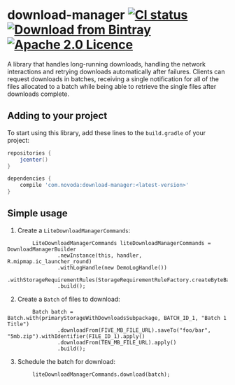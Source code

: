# download-manager [![CI status](https://ci.novoda.com/buildStatus/icon?job=download-manager)](https://ci.novoda.com/job/download-manager/lastBuild/console) [![Download from Bintray](https://api.bintray.com/packages/novoda/maven/download-manager/images/download.svg)](https://bintray.com/novoda/maven/download-manager/_latestVersion)[![Apache 2.0 Licence](https://img.shields.io/github/license/novoda/no-player.svg)](https://github.com/novoda/no-player/blob/master/LICENSE)

A library that handles long-running downloads, handling the network interactions and retrying downloads automatically after failures. Clients can request
downloads in batches, receiving a single notification for all of the files allocated to a batch while being able to retrieve the single files after downloads complete.

## Adding to your project

To start using this library, add these lines to the `build.gradle` of your project:

```groovy
repositories {
    jcenter()
}

dependencies {
    compile 'com.novoda:download-manager:<latest-version>'
}
```

## Simple usage

1. Create a `LiteDownloadManagerCommands`:

```
        LiteDownloadManagerCommands liteDownloadManagerCommands = DownloadManagerBuilder
                .newInstance(this, handler, R.mipmap.ic_launcher_round)
                .withLogHandle(new DemoLogHandle())
                .withStorageRequirementRules(StorageRequirementRuleFactory.createByteBasedRule(TWO_HUNDRED_MB_IN_BYTES))
                .build();
```

2. Create a `Batch` of files to download:

```
        Batch batch = Batch.with(primaryStorageWithDownloadsSubpackage, BATCH_ID_1, "Batch 1 Title")
                .downloadFrom(FIVE_MB_FILE_URL).saveTo("foo/bar", "5mb.zip").withIdentifier(FILE_ID_1).apply()
                .downloadFrom(TEN_MB_FILE_URL).apply()
                .build();
```   

3. Schedule the batch for download:

```
        liteDownloadManagerCommands.download(batch);
```
